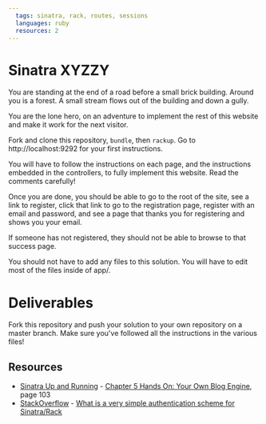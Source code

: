 ```yaml
---
  tags: sinatra, rack, routes, sessions
  languages: ruby
  resources: 2
---
```


# Sinatra XYZZY

You are standing at the end of a road before a small brick building. Around you is a forest. A small stream flows out of the building and down a gully.

You are the lone hero, on an adventure to implement the rest of this
website and make it work for the next visitor.

Fork and clone this repository, `bundle`, then `rackup`. Go to
http://localhost:9292 for your first instructions.

You will have to follow the instructions on each page, and the
instructions embedded in the controllers, to fully implement this
website. Read the comments carefully!

Once you are done, you should be able to go to the root of the site, see
a link to register, click that link to go to the registration page,
register with an email and password, and see a page that thanks you for
registering and shows you your email.

If someone has not registered, they should not be able to browse to that
success page.

You should not have to add any files to this solution. You will have to
edit most of the files inside of app/.

# Deliverables

Fork this repository and push your solution to your own repository on a
master branch. Make sure you've followed all the instructions in the
various files!

## Resources
* [Sinatra Up and Running](http://books.flatironschool.com/books/101) - [Chapter 5 Hands On: Your Own Blog Engine](http://books.flatironschool.com/books/101), page 103
* [StackOverflow](http://stackoverflow.com/) - [What is a very simple authentication scheme for Sinatra/Rack](http://stackoverflow.com/questions/3559824/what-is-a-very-simple-authentication-scheme-for-sinatra-rack)
